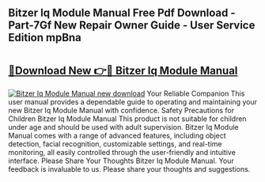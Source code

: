 ## Bitzer Iq Module Manual Free Pdf Download - Part-7Gf New Repair Owner Guide - User Service Edition mpBna

# <h2><a href="http://bc16383.oget.top/?id=Bitzer+Iq+Module+Manual">🔗Download New 👉🔴 Bitzer Iq Module Manual</a></h2>

[![Bitzer Iq Module Manual new download](https://i.imgur.com/5g1atiW.png)](http://bc16383.oget.top/?id=Bitzer+Iq+Module+Manual)
Your Reliable Companion This user manual provides a dependable guide to operating and maintaining your new Bitzer Iq Module Manual with confidence. Safety Precautions for Children Bitzer Iq Module Manual This product is not suitable for children under age and should be used with adult supervision. Bitzer Iq Module Manual comes with a range of advanced features, including object detection, facial recognition, customizable settings, and real-time monitoring, all easily controlled through the user-friendly and intuitive interface. Please Share Your Thoughts Bitzer Iq Module Manual. Your feedback is invaluable to us. Please share your thoughts and suggestions.
